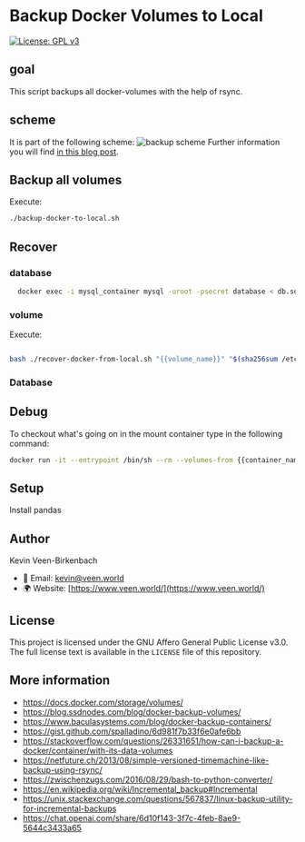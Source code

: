 # Backup Docker Volumes to Local
[![License: GPL v3](https://img.shields.io/badge/License-GPL%20v3-blue.svg)](./LICENSE.txt)

## goal
This script backups all docker-volumes with the help of rsync.

## scheme
It is part of the following scheme:
![backup scheme](https://www.veen.world/wp-content/uploads/2020/12/server-backup-768x567.jpg)
Further information you will find [in this blog post](https://www.veen.world/2020/12/26/how-i-backup-dedicated-root-servers/).

## Backup all volumes
Execute:

```bash
./backup-docker-to-local.sh
```

## Recover

### database
```bash
  docker exec -i mysql_container mysql -uroot -psecret database < db.sql
```

### volume
Execute:

```bash

bash ./recover-docker-from-local.sh "{{volume_name}}" "$(sha256sum /etc/machine-id | head -c 64)" "{{version_to_recover}}"

```

### Database

## Debug
To checkout what's going on in the mount container type in the following command:

```bash
docker run -it --entrypoint /bin/sh --rm --volumes-from {{container_name}} -v /Backups/:/Backups/ kevinveenbirkenbach/alpine-rsync
```

## Setup
Install pandas

## Author

Kevin Veen-Birkenbach  
- 📧 Email: [kevin@veen.world](mailto:kevin@veen.world)
- 🌍 Website: [https://www.veen.world/](https://www.veen.world/)

## License

This project is licensed under the GNU Affero General Public License v3.0. The full license text is available in the `LICENSE` file of this repository.

## More information
- https://docs.docker.com/storage/volumes/
- https://blog.ssdnodes.com/blog/docker-backup-volumes/
- https://www.baculasystems.com/blog/docker-backup-containers/
- https://gist.github.com/spalladino/6d981f7b33f6e0afe6bb
- https://stackoverflow.com/questions/26331651/how-can-i-backup-a-docker/container/with-its-data-volumes
- https://netfuture.ch/2013/08/simple-versioned-timemachine-like-backup-using-rsync/
- https://zwischenzugs.com/2016/08/29/bash-to-python-converter/
- https://en.wikipedia.org/wiki/Incremental_backup#Incremental
- https://unix.stackexchange.com/questions/567837/linux-backup-utility-for-incremental-backups
- https://chat.openai.com/share/6d10f143-3f7c-4feb-8ae9-5644c3433a65